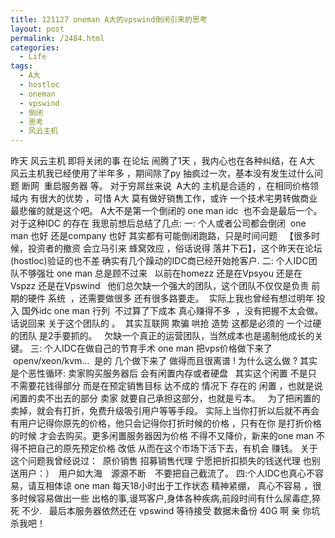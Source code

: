 ```yaml
---
title: 121127 oneman A大的vpswind倒闭引来的思考
layout: post
permalink: /2484.html
categories:
  - Life
tags:
  - A大
  - hostloc
  - oneman
  - vpswind
  - 倒闭
  - 思考
  - 风云主机
---
```

昨天 风云主机 即将关闭的事 在论坛 闹腾了1天 ，我内心也在各种纠结，在 A大 风云主机我已经使用了半年多 ，期间除了py 抽疯过一次，基本没有发生过什么问题 断网  重启服务器 等。 对于穷屌丝来说  A大的 主机是合适的 ，在相同价格领域内 有很大的优势 ，可惜 A大 莫有做好销售工作，或许 一个技术宅男转做商业 最悲催的就是这个吧。 A大不是第一个倒闭的 one man idc  也不会是最后一个。 对于这种IDC 的存在 我思前想后总结了几点: 一: 个人或者公司都会倒闭  one man 也好 还是company 也好 其实都有可能倒闭跑路，只是时间问题   【很多时候，投资者的撤资 会立马引来 蜂窝效应 ，俗话说得 落井下石】，这个昨天在论坛(hostloc)验证的也不差 确实有几个躁动的IDC商已经开始抢客户. 二: 个人IDC团队不够强壮 one man 总是顾不过来   以前在homezz 还是在Vpsyou 还是在Vspzz 还是在Vpswind   他们总欠缺一个强大的团队，这个团队不仅仅是负责 前期的硬件 系统  ，还需要做很多 还有很多路要走。  实际上我也曾经有想过明年 投入 国外idc one man 行列  不过算了下成本 真心赚得不多  ，没有把握不太会做。话说回来 关于这个团队的 。  其实互联网 欺骗 哄抢 造势 这都是必须的 一个过硬的团队 是2手要抓的。   欠缺一个真正的运营团队，当然成本也是遏制他成长的关键。 三: 个人IDC在做自己的节育手术 one man 把vps价格做下来了  openv/xeon/kvm&#8230;  是的 几个做下来了 做得而且很离谱 ! 为什么这么做 ? 其实是个恶性循环: 卖家购买服务器后 会有闲置内存或者硬盘   其实这个闲置 不是只 不需要花钱得部分 而是在预定销售目标 达不成的 情况下 存在的 闲置 ，也就是说 闲置的卖不出去的部分 卖家 就要自己承担这部分，也就是亏本。   为了把闲置的卖掉，就会有打折，免费升级吸引用户等等手段。 实际上当你打折以后就不再会有用户记得你原先的价格，他只会记得你打折时候的价格 ，只有在你 是打折价格的时候 才会去购买。更多闲置服务器因为价格 不得不又降价，新来的one man 不得不把自己的原先预定价格 改低 从而在这个市场下活下去，有机会 赚钱。 关于这个问题我曾经说过：  原价销售 招募销售代理 宁愿把折扣损失的钱送代理 也别送用户：）　用户如大海　源源不断　不要把自己截流了。 四:个人IDC也真心不容易，请互相体谅 one man 每天18小时出于工作状态 精神紧绷， 真心不容易 ，很多时候容易做出一些 出格的事,谩骂客户,身体各种疾病,前段时间有什么尿毒症,猝死 不少. &nbsp; 最后本服务器依然还在 vpswind 等待接受 数据未备份 40G 啊 亲 你坑杀我吧！